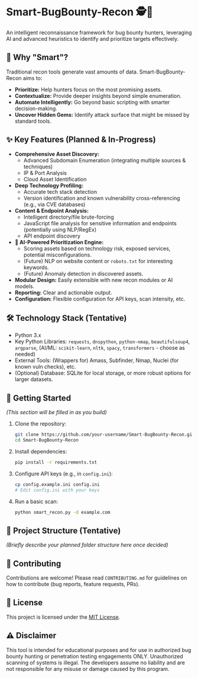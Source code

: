 # Smart-BugBounty-Recon 🕵️🧠

An intelligent reconnaissance framework for bug bounty hunters, leveraging AI and advanced heuristics to identify and prioritize targets effectively.

## 🚀 Why "Smart"?

Traditional recon tools generate vast amounts of data. Smart-BugBounty-Recon aims to:
*   **Prioritize:** Help hunters focus on the most promising assets.
*   **Contextualize:** Provide deeper insights beyond simple enumeration.
*   **Automate Intelligently:** Go beyond basic scripting with smarter decision-making.
*   **Uncover Hidden Gems:** Identify attack surface that might be missed by standard tools.

## ✨ Key Features (Planned & In-Progress)

*   **Comprehensive Asset Discovery:**
    *   Advanced Subdomain Enumeration (integrating multiple sources & techniques)
    *   IP & Port Analysis
    *   Cloud Asset Identification
*   **Deep Technology Profiling:**
    *   Accurate tech stack detection
    *   Version identification and known vulnerability cross-referencing (e.g., via CVE databases)
*   **Content & Endpoint Analysis:**
    *   Intelligent directory/file brute-forcing
    *   JavaScript file analysis for sensitive information and endpoints (potentially using NLP/RegEx)
    *   API endpoint discovery
*   **🧠 AI-Powered Prioritization Engine:**
    *   Scoring assets based on technology risk, exposed services, potential misconfigurations.
    *   (Future) NLP on website content or `robots.txt` for interesting keywords.
    *   (Future) Anomaly detection in discovered assets.
*   **Modular Design:** Easily extensible with new recon modules or AI models.
*   **Reporting:** Clear and actionable output.
*   **Configuration:** Flexible configuration for API keys, scan intensity, etc.

## 🛠️ Technology Stack (Tentative)

*   Python 3.x
*   Key Python Libraries: `requests`, `dnspython`, `python-nmap`, `beautifulsoup4`, `argparse`, (AI/ML: `scikit-learn`, `nltk`, `spacy`, `transformers` - choose as needed)
*   External Tools: (Wrappers for) Amass, Subfinder, Nmap, Nuclei (for known vuln checks), etc.
*   (Optional) Database: SQLite for local storage, or more robust options for larger datasets.

## 🏁 Getting Started

*(This section will be filled in as you build)*

1.  Clone the repository:
    ```bash
    git clone https://github.com/your-username/Smart-BugBounty-Recon.git
    cd Smart-BugBounty-Recon
    ```
2.  Install dependencies:
    ```bash
    pip install -r requirements.txt
    ```
3.  Configure API keys (e.g., in `config.ini`):
    ```bash
    cp config.example.ini config.ini
    # Edit config.ini with your keys
    ```
4.  Run a basic scan:
    ```bash
    python smart_recon.py -d example.com
    ```

## 📂 Project Structure (Tentative)

*(Briefly describe your planned folder structure here once decided)*

## 🤝 Contributing

Contributions are welcome! Please read `CONTRIBUTING.md` for guidelines on how to contribute (bug reports, feature requests, PRs).

## 📜 License

This project is licensed under the [MIT License](LICENSE).

## ⚠️ Disclaimer

This tool is intended for educational purposes and for use in authorized bug bounty hunting or penetration testing engagements ONLY. Unauthorized scanning of systems is illegal. The developers assume no liability and are not responsible for any misuse or damage caused by this program.
